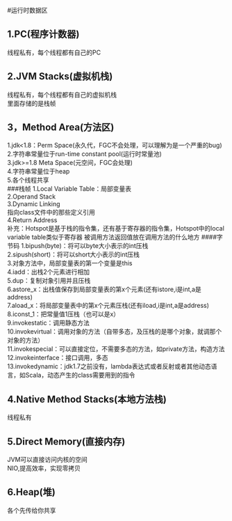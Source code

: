 #运行时数据区
## 1.PC(程序计数器)
线程私有，每个线程都有自己的PC
## 2.JVM Stacks(虚拟机栈)
线程私有，每个线程都有自己的虚拟机栈<br>
里面存储的是栈帧<br>
## 3，Method Area(方法区)
1.jdk<1.8：Perm Space(永久代，FGC不会处理，可以理解为是一个严重的bug)<br>
2.字符串常量位于run-time constant pool(运行时常量池)<br>
3.jdk>=1.8 Meta Space(元空间，FGC会处理)<br>
4.字符串常量位于heap<br>
5.各个线程共享<br>
###栈帧
1.Local Variable Table：局部变量表<br>
2.Operand Stack<br>
3.Dynamic Linking<br>
指向class文件中的那些定义引用<br>
4.Return Address<br>
补充：Hotspot是基于栈的指令集，还有基于寄存器的指令集，Hotspot中的local variable table类似于寄存器
被调用方法返回值放在调用方法的什么地方
####字节码
1.bipush(byte)：将可以byte大小表示的int压栈<br>
2.sipush(short)：将可以short大小表示的int压栈<br>
3.对象方法中，局部变量表的第一个变量是this<br>
4.iadd：出栈2个元素进行相加<br>
5.dup：复制对象引用并且压栈<br>
6.astore_x：出栈值保存到局部变量表的第x个元素(还有istore,i是int,a是address)<br>
7.aload_x：将局部变量表中的第x个元素压栈(还有iload,i是int,a是address)<br>
8.iconst_1：把常量值1压栈（也可以是x）<br>
9.invokestatic：调用静态方法<br>
10.invokevirtual：调用对象的方法（自带多态，及压栈的是哪个对象，就调那个对象的方法）<br>
11.invokespecial：可以直接定位，不需要多态的方法，如private方法，构造方法<br>
12.invokeinterface：接口调用，多态<br>
13.invokedynamic：jdk1.7之前没有，lambda表达式或者反射或者其他动态语言，如Scala，动态产生的class需要用到的指令
## 4.Native Method Stacks(本地方法栈)
线程私有<br>
## 5.Direct Memory(直接内存)
JVM可以直接访问内核的空间
<br>NIO,提高效率，实现零拷贝
## 6.Heap(堆)
各个先传给你共享<br>
